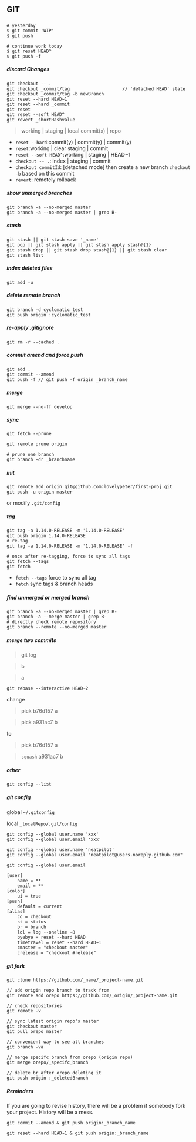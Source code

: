 ## GIT

##### 
```
# yesterday
$ git commit 'WIP'
$ git push

# continue work today
$ git reset HEAD^
$ git push -f
```

##### discard Changes
    git checkout -- .
    git checkout _commit/tag                    // 'detached HEAD' state
    git checkout _commit/tag -b newBranch
    git reset --hard HEAD~1
    git reset --hard _commit
    git reset
    git reset --soft HEAD^
    git revert _shortHashvalue

> working | staging | local commit(x) | repo

- `reset --hard`:commit(y) | commit(y) | commit(y) 
- `reset`:working | clear staging | commit
- `reset --soft HEAD^`:working | staging | HEAD~1
- `checkout -- .`: index | staging | commit
- `checkout commitId`: [detached mode] then create a new branch `checkout -b` based on this commit
- `revert`: remotely rollback

##### show unmerged branches
    git branch -a --no-merged master
    git branch -a --no-merged master | grep B-

##### stash
    git stash || git stash save '_name'
    git pop || git stash apply || git stash apply stash@{1}
    git stash drop || git stash drop stash@{1} || git stash clear
    git stash list

##### index deleted files
	git add -u

##### delete remote branch
	git branch -d cyclomatic_test
	git push origin :cyclomatic_test

##### re-apply .gitignore
	git rm -r --cached .
	
##### commit amend and force push
	git add .
	git commit --amend
	git push -f	// git push -f origin _branch_name
	
##### merge
	git merge --no-ff develop
	
##### sync
	git fetch --prune
	
	git remote prune origin
	
	# prune one branch
	git branch -dr _branchname

##### init
	git remote add origin git@github.com:lovelypeter/first-proj.git
	git push -u origin master
or modify `.git/config`

##### tag
	git tag -a 1.14.0-RELEASE -m '1.14.0-RELEASE'
	git push origin 1.14.0-RELEASE
	# re-tag
	git tag -a 1.14.0-RELEASE -m '1.14.0-RELEASE' -f
	
	# once after re-tagging, force to sync all tags
	git fetch --tags
	git fetch
- `fetch --tags` force to sync all tag
- `fetch` sync tags & branch heads

##### find unmerged or merged branch
	git branch -a --no-merged master | grep B-
	git branch -a --merge master | grep B-
	# directly check remote repository
	git branch --remote --no-merged master
	
##### merge two commits

> git log

> b

> a

	git rebase --interactive HEAD~2

change
> pick b76d157 a

> pick a931ac7 b

to
> pick b76d157 a

> `squash` a931ac7 b

##### other
	git config --list


##### git config

global `~/.gitconfig`

local `_localRepo/.git/config`
	
	git config --global user.name 'xxx'
	git config --global user.email 'xxx'
	
	git config --global user.name 'neatpilot'
	git config --global user.email "neatpilot@users.noreply.github.com"
	
	git config --global user.email

	[user]
		name = **
		email = **
	[color]
		ui = true
	[push]
		default = current
	[alias]
		co = checkout
		st = status
		br = branch
		lol = log --oneline -8
		byebye = reset --hard HEAD
		timetravel = reset --hard HEAD~1
		cmaster = "checkout master"
		crelease = "checkout #release"

##### git fork

	git clone https://github.com/_name/_project-name.git
	
	// add origin repo branch to track from
	git remote add orepo https://github.com/_origin/_project-name.git
	
	// check repositories
	git remote -v
	
	// sync latest origin repo's master
	git checkout master
	git pull orepo master
	
	// convenient way to see all branches
	git branch -va
	
	// merge specifc branch from orepo (origin repo)
	git merge orepo/_specifc_branch
	
	// delete br after orepo deleting it
	git push origin :_deletedBranch

##### Reminders
If you are going to revise history, there will be a problem if somebody fork your project. History will be a mess.

	git commit --amend & git push origin:_branch_name 

	git reset --hard HEAD~1 & git push origin:_branch_name 
